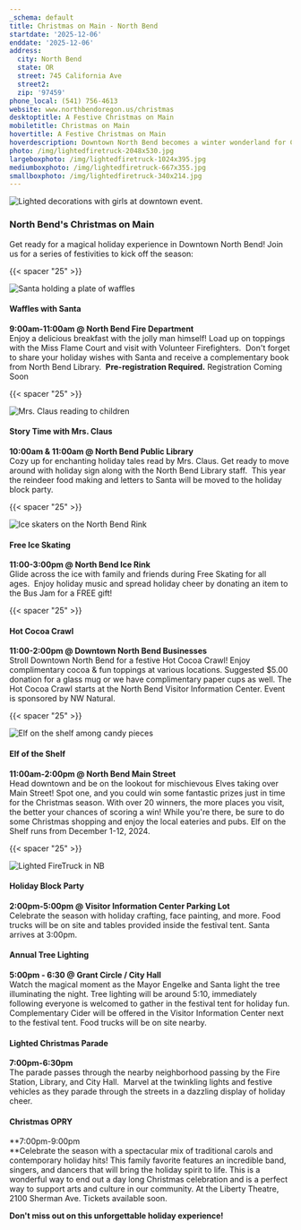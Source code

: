 ```yaml
---
_schema: default
title: Christmas on Main - North Bend
startdate: '2025-12-06'
enddate: '2025-12-06'
address:
  city: North Bend
  state: OR
  street: 745 California Ave
  street2:
  zip: '97459'
phone_local: (541) 756-4613
website: www.northbendoregon.us/christmas
desktoptitle: A Festive Christmas on Main
mobiletitle: Christmas on Main
hovertitle: A Festive Christmas on Main
hoverdescription: Downtown North Bend becomes a winter wonderland for Christmas on Main.
photo: /img/lightedfiretruck-2048x530.jpg
largeboxphoto: /img/lightedfiretruck-1024x395.jpg
mediumboxphoto: /img/lightedfiretruck-667x355.jpg
smallboxphoto: /img/lightedfiretruck-340x214.jpg
---
```

![Lighted decorations with girls at downtown event.](/img/christmas-3.jpg "Enjoy the Lights in Downtown North Bend. Photo Credit Mr. Mike Photography")

### North Bend's Christmas on Main

Get ready for a magical holiday experience in Downtown North Bend! Join us for a series of festivities to kick off the season:

{{< spacer "25" >}}

![Santa holding a plate of waffles](/img/waffleswithsanta-667x417-1.jpg "Enjoy Waffles with Santa! Photo Credit Mr. Mike Photography")

#### Waffles with Santa

**9:00am-11:00am @ North Bend Fire Department** <br>Enjoy a delicious breakfast with the jolly man himself! Load up on toppings with the Miss Flame Court and visit with Volunteer Firefighters.&nbsp;&nbsp;Don't forget to share your holiday wishes with Santa and receive a complementary book from North Bend Library.&nbsp;&nbsp;**Pre-registration Required.** Registration Coming Soon

{{< spacer "25" >}}

![Mrs. Claus reading to children](/img/mrsclausstory-667x355.jpg "Don't Miss Storytime with Mrs. Claus! Photo Credit Mr. Mike Photography")

#### Story Time with Mrs. Claus

**10:00am & 11:00am @ North Bend Public Library** <br>Cozy up for enchanting holiday tales read by Mrs. Claus. Get ready to move around with holiday sign along with the North Bend Library staff.&nbsp;&nbsp;This year the reindeer food making and letters to Santa will be moved to the holiday block party.

{{< spacer "25" >}}

![Ice skaters on the North Bend Rink](/img/holiday-happenings-ice-skating-medium.jpg "Take a spin around the Only Ice Skating Rink on the Oregon Coast!")

#### Free Ice Skating

**11:00-3:00pm @ North Bend Ice Rink** <br>Glide across the ice with family and friends during Free Skating for all ages.&nbsp;&nbsp;Enjoy holiday music and spread holiday cheer by donating an item to the Bus Jam for a FREE gift!

{{< spacer "25" >}}

#### Hot Cocoa Crawl

**11:00-2:00pm @ Downtown North Bend Businesses** <br>Stroll Downtown North Bend for a festive Hot Cocoa Crawl! Enjoy complimentary cocoa & fun toppings at various locations. Suggested $5.00 donation for a glass mug or we have complimentary paper cups as well. The Hot Cocoa Crawl starts at the North Bend Visitor Information Center. Event is sponsored by NW Natural.

{{< spacer "25" >}}

![Elf on the shelf among candy pieces](/img/elfonshelfnb.jpg "The Elf on the Shelf Knows All!")

#### **Elf of the Shelf**

**11:00am-2:00pm @ North Bend Main Street** <br>Head downtown and be on the lookout for mischievous Elves taking over Main Street! Spot one, and you could win some fantastic prizes just in time for the Christmas season. With over 20 winners, the more places you visit, the better your chances of scoring a win! While you're there, be sure to do some Christmas shopping and enjoy the local eateries and pubs. Elf on the Shelf runs from December 1-12, 2024.

{{< spacer "25" >}}

![Lighted FireTruck in NB](/img/lightedfiretruck-667x355.jpg "A Festive Block Party, Tree Lighting and Truck Parade in North Bend!  Photo Credit Mr. Mike Photography")

#### Holiday Block Party

**2:00pm-5:00pm @ Visitor Information Center Parking Lot** <br>Celebrate the season with holiday crafting, face painting, and more. Food trucks will be on site and tables provided inside the festival tent. Santa arrives at 3:00pm.

#### Annual Tree Lighting

**5:00pm - 6:30 @ Grant Circle / City Hall** <br>Watch the magical moment as the Mayor Engelke and Santa light the tree illuminating the night. Tree lighting will be around 5:10, immediately following everyone is welcomed to gather in the festival tent for holiday fun. Complementary Cider will be offered in the Visitor Information Center next to the festival tent. Food trucks will be on site nearby.

#### Lighted Christmas Parade

**7:00pm-6:30pm** <br>The parade passes through the nearby neighborhood passing by the Fire Station, Library, and City Hall.&nbsp; Marvel at the twinkling lights and festive vehicles as they parade through the streets in a dazzling display of holiday cheer.

#### Christmas OPRY

**7:00pm-9:00pm<br>**Celebrate the season with a spectacular mix of traditional carols and contemporary holiday hits! This family favorite features an incredible band, singers, and dancers that will bring the holiday spirit to life. This is a wonderful way to end out a day long Christmas celebration and is a perfect way to support arts and culture in our community. At the Liberty Theatre,  2100 Sherman Ave. Tickets available soon.

**Don't miss out on this unforgettable holiday experience!**&nbsp;&nbsp;

&nbsp;